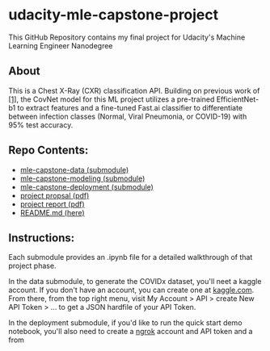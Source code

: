 # udacity-mle-capstone-project
This GitHub Repository contains my final project for Udacity's Machine Learning Engineer Nanodegree

## About 
This is a Chest X-Ray (CXR) classification API. Building on previous work of [[1]](https://arxiv.org/pdf/2003.09871v3.pdf), the CovNet model for this ML project utilizes a pre-trained EfficientNet-b1 to extract features and a fine-tuned Fast.ai classifier to differentiate between infection classes (Normal, Viral Pneumonia, or COVID-19) with 95% test accuracy. 
 
 ## Repo Contents: 
 - [mle-capstone-data (submodule)](https://github.com/codeamt/mle-capstone-data/tree/f5839f2592a836376406fc07c3a981218f2e3794)
 - [mle-capstone-modeling (submodule)](https://github.com/codeamt/mle-capstone-modeling/tree/7cc4429ef62183be9caf23cb4d811fea2e640081)
 - [mle-capstone-deployment (submodule)](https://github.com/codeamt/mle-capstone-deployment/tree/6113dab8602c224f534b8f048b7e52618a229331)
 - [project propsal (pdf)](https://github.com/codeamt/udacity-mle-capstone-project/blob/master/proposal.pdf)
 - [project report (pdf)]()
 - [README.md (here)]()
 
 ## Instructions: 
Each submodule provides an .ipynb file for a detailed walkthrough of that project phase.

In the data submodule, to generate the COVIDx dataset, you'll neet a kaggle account. If you don't have an account, you can create one at [kaggle.com](https://www.kaggle.com/). From there, from the top right menu, visit My Account > API > create New API Token > ... to get a JSON  hardfile of your API Token.

In the deployment submodule, if you'd like to run the quick start demo notebook, you'll also need to create a [ngrok]() account and API token and a from  
 
 
